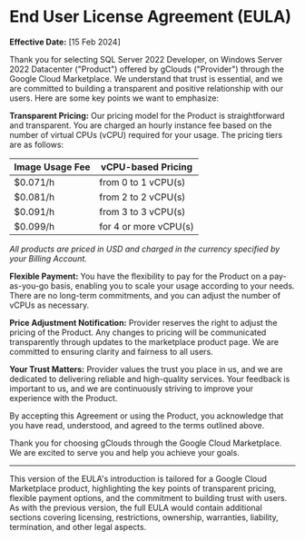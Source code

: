 # End User License Agreement (EULA)

**Effective Date:** [15 Feb 2024]

Thank you for selecting SQL Server 2022 Developer, on Windows Server 2022 Datacenter ("Product") offered by gClouds ("Provider") through the Google Cloud Marketplace. We understand that trust is essential, and we are committed to building a transparent and positive relationship with our users. Here are some key points we want to emphasize:

**Transparent Pricing:** Our pricing model for the Product is straightforward and transparent. You are charged an hourly instance fee based on the number of virtual CPUs (vCPU) required for your usage. The pricing tiers are as follows:

|Image Usage Fee          |vCPU-based Pricing          |
|-------------------------|----------------------------|
|$0.071/h                 |from 0 to 1 vCPU(s)         |
|$0.081/h                 |from 2 to 2 vCPU(s)         |
|$0.091/h                 |from 3 to 3 vCPU(s)         |
|$0.099/h                 |for 4 or more vCPU(s)       |

*All products are priced in USD and charged in the currency specified by your Billing Account.*

**Flexible Payment:** You have the flexibility to pay for the Product on a pay-as-you-go basis, enabling you to scale your usage according to your needs. There are no long-term commitments, and you can adjust the number of vCPUs as necessary.

**Price Adjustment Notification:** Provider reserves the right to adjust the pricing of the Product. Any changes to pricing will be communicated transparently through updates to the marketplace product page. We are committed to ensuring clarity and fairness to all users.

**Your Trust Matters:** Provider values the trust you place in us, and we are dedicated to delivering reliable and high-quality services. Your feedback is important to us, and we are continuously striving to improve your experience with the Product.

By accepting this Agreement or using the Product, you acknowledge that you have read, understood, and agreed to the terms outlined above.

Thank you for choosing gClouds through the Google Cloud Marketplace. We are excited to serve you and help you achieve your goals.

---

This version of the EULA's introduction is tailored for a Google Cloud Marketplace product, highlighting the key points of transparent pricing, flexible payment options, and the commitment to building trust with users. As with the previous version, the full EULA would contain additional sections covering licensing, restrictions, ownership, warranties, liability, termination, and other legal aspects.
